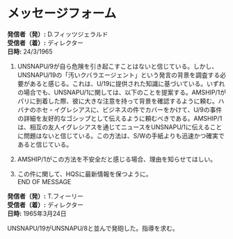 # メッセージフォーム

**発信者（発）:** D.フィッツジェラルド  
**受信者（着）:** ディレクター  
**日時:** 24/3/1965  

1. UNSNAPU/9が自ら危険を引き起こすことはないと信じている。しかし、UNSNAPU/19の「汚いクバラエージェント」という発言の背景を調査する必要があると感じる。これは、U/19に提供された知識に基づいている。いずれの場合でも、UNSNAPU/1に関しては、以下のことを提案する。AMSHIP/1がパリに到着した際、彼に大きな注意を持って背景を確認するように頼む。ハバナのホセ・イグレシアスに、ビジネスの件でカバーをかけて、U/9の事件の詳細を友好的なゴシップとして伝えるように頼むべきである。AMSHIP/1は、相互の友人イグレシアスを通じてニュースをUNSNAPU/1に伝えることに問題はないと信じている。この方法は、S/Wの手紙よりも迅速かつ確実であると信じている。

2. AMSHIP/1がこの方法を不安全だと感じる場合、理由を知らせてほしい。  
3. この件に関して、HQSに最新情報を保つように。  
END OF MESSAGE  

**発信者（発）:** T.フィーリー  
**受信者（着）:** ディレクター  
**日時:** 1965年3月24日  

UNSNAPU/19がUNSNAPU/8と並んで発砲した。指導を求む。